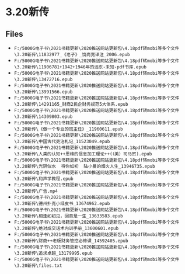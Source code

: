 # 3.20新传

## Files

- `F:/5000G电子书\2021书籍更新\2020推送网站更新包\4.18pdf转mobi等多个文件\3.20新传\11832977_《老子》_饶尚宽译注_2006.epub`
- `F:/5000G电子书\2021书籍更新\2020推送网站更新包\4.18pdf转mobi等多个文件\3.20新传\11906781+1942+1946年的远东-未知-pdf书库.epub`
- `F:/5000G电子书\2021书籍更新\2020推送网站更新包\4.18pdf转mobi等多个文件\3.20新传\13472716.epub`
- `F:/5000G电子书\2021书籍更新\2020推送网站更新包\4.18pdf转mobi等多个文件\3.20新传\13991566.epub`
- `F:/5000G电子书\2021书籍更新\2020推送网站更新包\4.18pdf转mobi等多个文件\3.20新传\14291165_财商2民企财务规范5大体系.epub`
- `F:/5000G电子书\2021书籍更新\2020推送网站更新包\4.18pdf转mobi等多个文件\3.20新传\14309803.epub`
- `F:/5000G电子书\2021书籍更新\2020推送网站更新包\4.18pdf转mobi等多个文件\3.20新传\《做一个专业的班主任》_11960611.epub`
- `F:/5000G电子书\2021书籍更新\2020推送网站更新包\4.18pdf转mobi等多个文件\3.20新传\中国古代吏治札记_11523049.epub`
- `F:/5000G电子书\2021书籍更新\2020推送网站更新包\4.18pdf转mobi等多个文件\3.20新传\人类的认知++思维的信息加工理论++(（美）司马贺).epub`
- `F:/5000G电子书\2021书籍更新\2020推送网站更新包\4.18pdf转mobi等多个文件\3.20新传\光阴似水  待你如初  陆小曼的烟火人生_13946735.epub`
- `F:/5000G电子书\2021书籍更新\2020推送网站更新包\4.18pdf转mobi等多个文件\3.20新传\和声学教程.epub`
- `F:/5000G电子书\2021书籍更新\2020推送网站更新包\4.18pdf转mobi等多个文件\3.20新传\广告.mp4`
- `F:/5000G电子书\2021书籍更新\2020推送网站更新包\4.18pdf转mobi等多个文件\3.20新传\德州扑克小绿皮书_13674962.epub`
- `F:/5000G电子书\2021书籍更新\2020推送网站更新包\4.18pdf转mobi等多个文件\3.20新传\相逢如初见，回首是一生_13633583.epub`
- `F:/5000G电子书\2021书籍更新\2020推送网站更新包\4.18pdf转mobi等多个文件\3.20新传\绝对成交话术内训手册_13600601.epub`
- `F:/5000G电子书\2021书籍更新\2020推送网站更新包\4.18pdf转mobi等多个文件\3.20新传\财商++老板财务管控必修课_14592405.epub`
- `F:/5000G电子书\2021书籍更新\2020推送网站更新包\4.18pdf转mobi等多个文件\3.20新传\追求卓越_13179995.epub`
- `F:/5000G电子书\2021书籍更新\2020推送网站更新包\4.18pdf转mobi等多个文件\3.20新传\files.txt`
